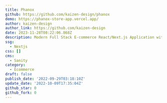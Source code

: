 ```yaml
---
title: Phanox
github: https://github.com/kaizen-design/phanox
demo: https://phanox-store-app.vercel.app/
author: kaizen-design
author_link: https://github.com/kaizen-design
date: 2023-11-28T08:22:06.868Z
description: Modern Full Stack E-commerce React/Next.js Application with Stripe and Sanity
ssg:
  - Nextjs
css: []
cms:
  - Sanity
category:
  - Ecommerce
draft: false
publish_date: '2022-09-29T03:18:10Z'
update_date: '2022-10-09T17:35:04Z'
github_star: 0
github_fork: 0
---
```

